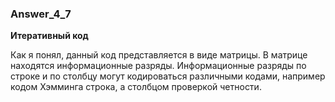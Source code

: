 ### Answer_4_7

**Итеративный код**

Как я понял, данный код представляется в виде матрицы. В матрице находятся информационные разряды. Информационные разряды по строке и по столбцу могут кодироваться различными кодами, например кодом Хэмминга строка, а столбцом проверкой четности.


